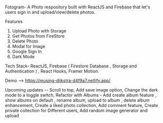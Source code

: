  Fotogram- A Photo respository built with ReactJS and Firebase that let's users sign in and upload/view/delete photos.

Features 
1. Upload Photo with Storage
2. Get Photos from FireStore
3. Delete Photo
4. Modal for Image
5. Google Sign In
6. Dark Mode 

Tech Stack- ReactJS, Firebase ( Firestore Database , Storage and Authentication ) , React Hooks, Framer Motion.

Demo --> https://musing-dijkstra-d4f9a7.netlify.app/


Upcoming updates -- 
Scroll to top, 
Add save image option, 
Change the dark mode to a toggle switch,
Refactor with Albums - Add create album feature , show albums on default , rename album, upload to album , delete album enhancement,
Create a liked photo collection,
Add comment feature,
Create private collection for Different users,
Add random image generator and upload
